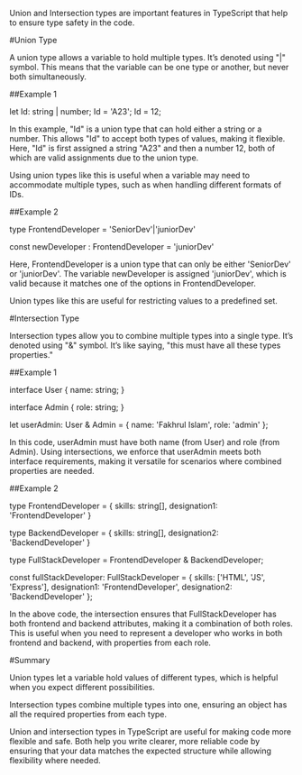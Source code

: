 Union and Intersection types are important features in TypeScript that help to ensure type safety in the code.









#Union Type


A union type allows a variable to hold multiple types. It’s denoted using "|" symbol. This means that the variable can be one type or another, but never both simultaneously.

##Example 1

let Id: string | number;
Id = 'A23'; 
Id = 12;

In this example, "Id" is a union type that can hold either a string or a number. This allows "Id" to accept both types of values, making it flexible. Here, "Id" is first assigned a string "A23" and then a number 12, both of which are valid assignments due to the union type. 

Using union types like this is useful when a variable may need to accommodate multiple types, such as when handling different formats of IDs.







##Example 2

type FrontendDeveloper = 'SeniorDev'|'juniorDev'

const newDeveloper : FrontendDeveloper = 'juniorDev'

Here, FrontendDeveloper is a union type that can only be either 'SeniorDev' or 'juniorDev'. The variable newDeveloper is assigned 'juniorDev', which is valid because it matches one of the options in FrontendDeveloper.

Union types like this are useful for restricting values to a predefined set.













#Intersection Type

Intersection types allow you to combine multiple types into a single type. It’s denoted using "&" symbol. It’s like saying, "this must have all these types properties." 










##Example 1

interface User {
    name: string;
}

interface Admin {
    role: string;
}

let userAdmin: User & Admin = {
    name: 'Fakhrul Islam',
    role: 'admin'
};


In this code, userAdmin must have both name (from User) and role (from Admin). Using intersections, we enforce that userAdmin meets both interface requirements, making it versatile for scenarios where combined properties are needed.






##Example 2

type FrontendDeveloper = {
    skills: string[],
    designation1: 'FrontendDeveloper'
}

type BackendDeveloper = {
    skills: string[],
    designation2: 'BackendDeveloper'
}

type FullStackDeveloper = FrontendDeveloper & BackendDeveloper;

const fullStackDeveloper: FullStackDeveloper = {
    skills: ['HTML', 'JS', 'Express'],
    designation1: 'FrontendDeveloper',
    designation2: 'BackendDeveloper'
};


In the above code, the intersection ensures that FullStackDeveloper has both frontend and backend attributes, making it a combination of both roles. This is useful when you need to represent a developer who works in both frontend and backend, with properties from each role.




#Summary


Union types let a variable hold values of different types, which is helpful when you expect different possibilities. 


Intersection types combine multiple types into one, ensuring an object has all the required properties from each type.


Union and intersection types in TypeScript are useful for making code more flexible and safe. Both help you write clearer, more reliable code by ensuring that your data matches the expected structure while allowing flexibility where needed.







 